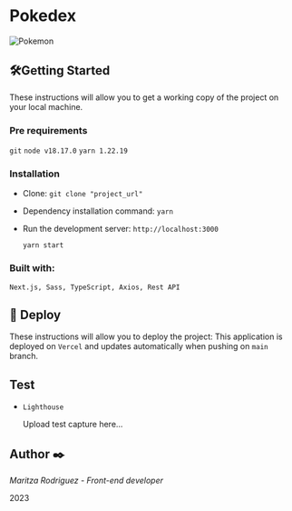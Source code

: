 # **Pokedex**

![Pokemon](/public/favicon.ico)

## 🛠️**Getting Started**

These instructions will allow you to get a working copy of the project on your local machine.

### **Pre requirements**

`git`
`node v18.17.0`
`yarn 1.22.19`

### **Installation**

- Clone: `git clone "project_url"`

- Dependency installation command: `yarn`

- Run the development server: `http://localhost:3000`

  `yarn start`

### **Built with:**

`Next.js, Sass, TypeScript, Axios, Rest API`

## 🚀 **Deploy**

These instructions will allow you to deploy the project:
This application is deployed on `Vercel` and updates automatically when pushing on `main` branch.

## **Test**

- `Lighthouse`

  Upload test capture here...

## **Author** ✒️

_Maritza Rodriguez - Front-end developer_

2023
